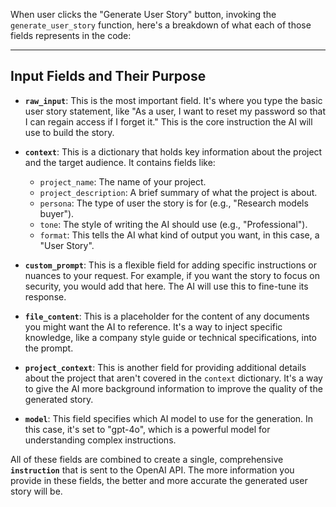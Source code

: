 When user clicks the "Generate User Story" button, invoking the `generate_user_story` function, here's a breakdown of what each of those fields represents in the code:

***

## Input Fields and Their Purpose

* **`raw_input`**: This is the most important field. It's where you type the basic user story statement, like "As a user, I want to reset my password so that I can regain access if I forget it." This is the core instruction the AI will use to build the story.

* **`context`**: This is a dictionary that holds key information about the project and the target audience. It contains fields like:
    * `project_name`: The name of your project.
    * `project_description`: A brief summary of what the project is about.
    * `persona`: The type of user the story is for (e.g., "Research models buyer").
    * `tone`: The style of writing the AI should use (e.g., "Professional").
    * `format`: This tells the AI what kind of output you want, in this case, a "User Story".

* **`custom_prompt`**: This is a flexible field for adding specific instructions or nuances to your request. For example, if you want the story to focus on security, you would add that here. The AI will use this to fine-tune its response.

* **`file_content`**: This is a placeholder for the content of any documents you might want the AI to reference. It's a way to inject specific knowledge, like a company style guide or technical specifications, into the prompt.

* **`project_context`**: This is another field for providing additional details about the project that aren't covered in the `context` dictionary. It's a way to give the AI more background information to improve the quality of the generated story.

* **`model`**: This field specifies which AI model to use for the generation. In this case, it's set to "gpt-4o", which is a powerful model for understanding complex instructions.

All of these fields are combined to create a single, comprehensive **`instruction`** that is sent to the OpenAI API. The more information you provide in these fields, the better and more accurate the generated user story will be.